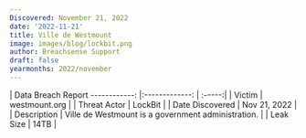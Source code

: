 ```yaml
---
Discovered: November 21, 2022
date: '2022-11-21'
title: Ville de Westmount
image: images/blog/lockbit.png
author: Breachsense Support
draft: false
yearmonths: 2022/november
---
```



| Data Breach Report
------------:     |:-------------:    | :-----:|
| Victim      | westmount.org      | 
| Threat Actor      | LockBit      | 
| Date Discovered      | Nov 21, 2022      | 
| Description      | Ville de Westmount is a government administration.      | 
| Leak Size      | 14TB      | 

